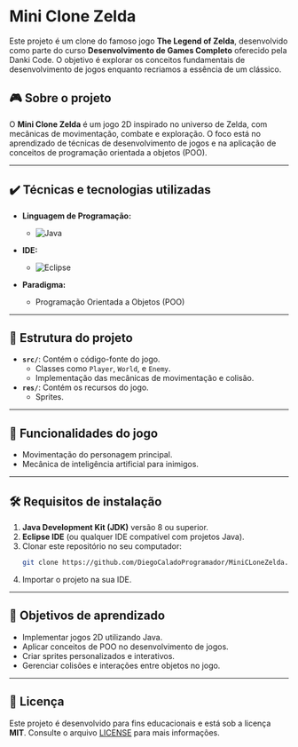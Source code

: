 # Mini Clone Zelda

Este projeto é um clone do famoso jogo **The Legend of Zelda**, desenvolvido como parte do curso **Desenvolvimento de Games Completo** oferecido pela Danki Code. O objetivo é explorar os conceitos fundamentais de desenvolvimento de jogos enquanto recriamos a essência de um clássico.

## 🎮 Sobre o projeto

O **Mini Clone Zelda** é um jogo 2D inspirado no universo de Zelda, com mecânicas de movimentação, combate e exploração. O foco está no aprendizado de técnicas de desenvolvimento de jogos e na aplicação de conceitos de programação orientada a objetos (POO).

---

## ✔️ Técnicas e tecnologias utilizadas

- **Linguagem de Programação:**  
  - <img src="https://skillicons.dev/icons?i=java" alt="Java" />  

- **IDE:**  
  - <img src="https://skillicons.dev/icons?i=eclipse" alt="Eclipse" />  

- **Paradigma:**  
  - Programação Orientada a Objetos (POO)  

---

## 📂 Estrutura do projeto

- **`src/`**: Contém o código-fonte do jogo.
  - Classes como `Player`, `World`, e `Enemy`.
  - Implementação das mecânicas de movimentação e colisão.
- **`res/`**: Contém os recursos do jogo.
  - Sprites.

---

## 🚀 Funcionalidades do jogo

- Movimentação do personagem principal.
- Mecânica de inteligência artificial para inimigos.

---

## 🛠️ Requisitos de instalação

1. **Java Development Kit (JDK)** versão 8 ou superior.
2. **Eclipse IDE** (ou qualquer IDE compatível com projetos Java).
3. Clonar este repositório no seu computador:
   ```bash
   git clone https://github.com/DiegoCaladoProgramador/MiniCLoneZelda.git
   ```
4. Importar o projeto na sua IDE.

---

## 🎯 Objetivos de aprendizado

- Implementar jogos 2D utilizando Java.
- Aplicar conceitos de POO no desenvolvimento de jogos.
- Criar sprites personalizados e interativos.
- Gerenciar colisões e interações entre objetos no jogo.

---

## 📜 Licença

Este projeto é desenvolvido para fins educacionais e está sob a licença **MIT**. Consulte o arquivo [LICENSE](LICENSE) para mais informações.
